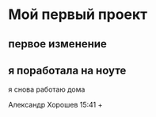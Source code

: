 # Мой первый проект

## первое изменение

## я поработала на ноуте

я снова работаю дома


Александр Хорошев 15:41 +